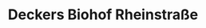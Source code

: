 ---
title: "Deckers Biohof Rheinstraße"
url: /baden-baden/deckers-biohof-rheinstrasse/
shop: Lebensmittel
---